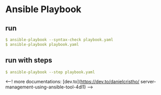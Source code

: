 # Ansible Playbook

## run 
```yml
$ ansible-playbook --syntax-check playbook.yaml
$ ansible-playbook playbook.yaml

```
## run with steps
```yml
$ ansible-playbook --step playbook.yaml

```
<--! more documentations: [dev.to](https://dev.to/danielcristho/ server-management-using-ansible-tool-4dl1) -->
